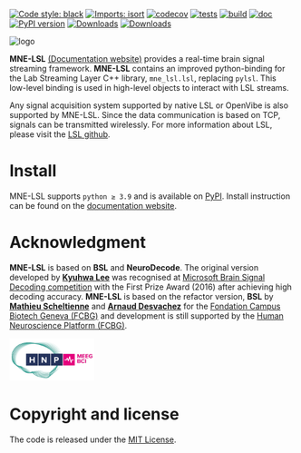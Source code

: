 [![Code style: black](https://img.shields.io/badge/code%20style-black-000000.svg)](https://github.com/psf/black)
[![Imports: isort](https://img.shields.io/badge/%20imports-isort-%231674b1?style=flat&labelColor=ef8336)](https://pycqa.github.io/isort/)
[![codecov](https://codecov.io/gh/fcbg-hnp-meeg/bsl/branch/main/graph/badge.svg?token=NTKBYPGFDZ)](https://codecov.io/gh/fcbg-hnp-meeg/bsl)
[![tests](https://github.com/fcbg-hnp-meeg/bsl/actions/workflows/pytest.yml/badge.svg?branch=main)](https://github.com/fcbg-hnp-meeg/bsl/actions/workflows/pytest.yml)
[![build](https://github.com/fcbg-hnp-meeg/bsl/actions/workflows/build.yml/badge.svg?branch=main)](https://github.com/fcbg-hnp-meeg/bsl/actions/workflows/build.yml)
[![doc](https://github.com/fcbg-hnp-meeg/bsl/actions/workflows/doc.yml/badge.svg?branch=main)](https://github.com/fcbg-hnp-meeg/bsl/actions/workflows/doc.yml)
[![PyPI version](https://badge.fury.io/py/bsl.svg)](https://badge.fury.io/py/bsl)
[![Downloads](https://static.pepy.tech/personalized-badge/bsl?period=total&units=international_system&left_color=grey&right_color=blue&left_text=pypi%20downloads)](https://pepy.tech/project/bsl)
[![Downloads](https://static.pepy.tech/personalized-badge/bsl?period=month&units=international_system&left_color=grey&right_color=blue&left_text=pypi%20downloads/month)](https://pepy.tech/project/bsl)

<img src="https://raw.githubusercontent.com/fcbg-hnp-meeg/bsl/main/doc/_static/icon/icon.svg" alt="logo" width="200"/>

**MNE-LSL** [(Documentation website)](https://mne-tools.github.io/mne-lsl)
provides a real-time brain signal streaming framework.
**MNE-LSL** contains an improved python-binding for the Lab Streaming Layer C++ library,
`mne_lsl.lsl`, replacing `pylsl`. This low-level binding is used in high-level objects
to interact with LSL streams.

Any signal acquisition system supported by native LSL or OpenVibe is also
supported by MNE-LSL. Since the data communication is based on TCP, signals can be
transmitted wirelessly. For more information about LSL, please visit the
[LSL github](https://github.com/sccn/labstreaminglayer).

# Install

MNE-LSL supports `python ≥ 3.9` and is available on
[PyPI](https://pypi.org/project/mne-lsl/).
Install instruction can be found on the
[documentation website](https://mne-tools.github.io/mne-lsl/dev/install.html).

# Acknowledgment

**MNE-LSL** is based on **BSL** and **NeuroDecode**. The original version developed by
[**Kyuhwa Lee**](https://github.com/dbdq) was recognised at
[Microsoft Brain Signal Decoding competition](https://github.com/dbdq/microsoft_decoding)
with the First Prize Award (2016) after achieving high decoding accuracy.
**MNE-LSL** is based on the refactor version, **BSL** by
[**Mathieu Scheltienne**](https://github.com/mscheltienne) and
[**Arnaud Desvachez**](https://github.com/dnastars) for the
[Fondation Campus Biotech Geneva (FCBG)](https://github.com/fcbg-hnp-meeg) and
development is still supported by the
[Human Neuroscience Platform (FCBG)](https://hnp.fcbg.ch/).

<img src="https://raw.githubusercontent.com/mne-tools/mne-lsl/main/doc/_static/partners/fcbg-hnp-meeg.png" width=150>

# Copyright and license

The code is released under the [MIT License](https://opensource.org/licenses/MIT).
